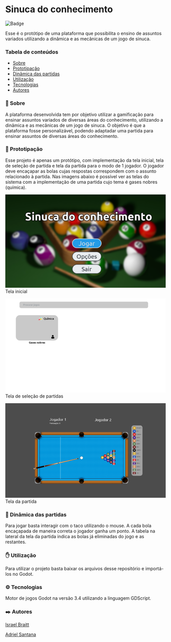 # Sinuca do conhecimento
![Badge](https://img.shields.io/badge/Godot-v3.4-blue)

Esse é o protótipo de uma plataforma que possibilita o ensino de assuntos variados utilizando a dinâmica e as mecânicas de um jogo de sinuca.

### Tabela de conteúdos
- [Sobre](#sobre)
- [Prototipação](#prototipação)
- [Dinâmica das partidas](#dinâmica-das-partidas)
- [Utilização](#utilização)
- [Tecnologias](#tecnologias)
- [Autores](#autores)

### :8ball: Sobre
A plataforma desenvolvida tem por objetivo utilizar a gamificação para ensinar assuntos variados de diversas áreas do conhecimento, utilizando a dinâmica e as mecânicas de um jogo de sinuca. O objetivo é que a plataforma fosse personalizável, podendo adaptadar uma partida para ensinar assuntos de diversas áreas do conhecimento.

### :construction: Prototipação
Esse projeto é apenas um protótipo, com implementação da tela inicial, tela de seleção de partida e tela da partida para o modo de 1 jogador. O jogador deve encaçapar as bolas cujas respostas correspondem com o assunto relacionado à partida.
Nas imagens abaixo é possível ver as telas do sistema com a implementação de uma partida cujo tema é gases nobres (química).

![Tela inicial](https://github.com/israelbraitt/sinuca-do-conhecimento/blob/main/readme_resources/tela_inicial.png)
Tela inicial

![Tela de seleção de partidas](https://github.com/israelbraitt/sinuca-do-conhecimento/blob/main/readme_resources/tela_sele%C3%A7%C3%A3o_partidas.png)
Tela de seleção de partidas

![Tela da partida](https://github.com/israelbraitt/sinuca-do-conhecimento/blob/main/readme_resources/tela_partida.png)
Tela da partida

### :game_die: Dinâmica das partidas
Para jogar basta interagir com o taco utilizando o mouse. A cada bola encaçapada de maneira correta o jogador ganha um ponto. A tabela na lateral da tela da partida indica as bolas já eliminadas do jogo e as restantes.

### :hand: Utilização
Para utilizar o projeto basta baixar os arquivos desse repositório e importá-los no Godot.

### :gear: Tecnologias
Motor de jogos Godot na versão 3.4 utilizando a linguagem GDScript.

### :black_nib: Autores
[Israel Braitt](https://github.com/israelbraitt)

[Adriel Santana](https://github.com/Pegasus77-Adriel)
